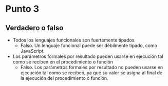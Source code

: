 # Punto 3

## Verdadero o falso
-  Todos los lenguajes funcionales son fuertemente tipados.
   - Falso. Un lenguaje funcional puede ser débilmente tipado, como JavaScript.  
-  Los parámetros formales por resultado pueden usarse en ejecución tal como se reciben en el procedimiento o función 
   - Falso. Los parámetros formales por resultado no pueden usarse en ejecución tal como se reciben, ya que su valor se asigna al final de la ejecución del procedimiento o función. 